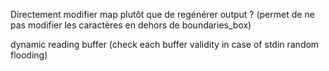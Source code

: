 Directement modifier map plutôt que de regénérer output ? (permet de ne pas modifier les caractères en dehors de boundaries_box)

dynamic reading buffer (check each buffer validity in case of stdin random flooding)